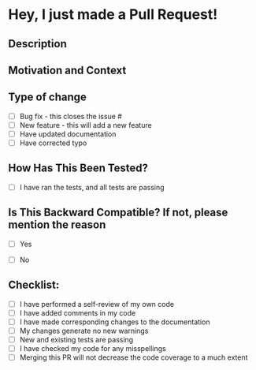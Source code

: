 # Hey, I just made a Pull Request!

## Description

<!---
Please include a summary of the change and which issue is fixed. Please also include relevant motivation and context. State why this change is required and list any dependencies that are required for this change.
-->

## Motivation and Context

<!--Please include a summary on why is your change required.-->

## Type of change

<!--tag the issue number as well, if the issue is created for the same-->
- [ ] Bug fix - this closes the issue #
- [ ] New feature - this will add a new feature
- [ ] Have updated documentation
- [ ] Have corrected typo

## How Has This Been Tested?

<!---
Please describe the tests that you ran to verify your changes. Provide instructions so we can reproduce. Please also list any relevant details for your test configuration.
Please note that the code changes without tests will not be entertained.
-->
- [ ] I have ran the tests, and all tests are passing


## Is This Backward Compatible? If not, please mention the reason

- [ ] Yes
- [ ] No


## Checklist:

- [ ] I have performed a self-review of my own code
- [ ] I have added comments in my code
- [ ] I have made corresponding changes to the documentation
- [ ] My changes generate no new warnings
- [ ] New and existing tests are passing
- [ ] I have checked my code for any misspellings
- [ ] Merging this PR will not decrease the code coverage to a much extent
